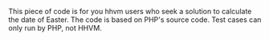 
This piece of code is for you hhvm users who seek a solution to calculate the date of Easter.
The code is based on PHP's source code.
Test cases can only run by PHP, not HHVM.
